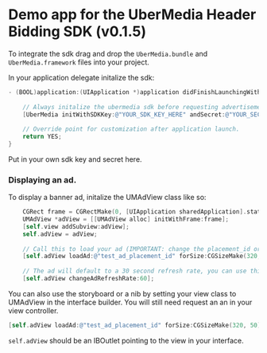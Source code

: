 # Demo app for the UberMedia Header Bidding SDK (v0.1.5)

To integrate the sdk drag and drop the `UberMedia.bundle` and `UberMedia.framework` files into your project.

In your application delegate initalize the sdk:
```objective-c
- (BOOL)application:(UIApplication *)application didFinishLaunchingWithOptions:(NSDictionary *)launchOptions {
    
    // Always initalize the ubermedia sdk before requesting advertisements.
    [UberMedia initWithSDKKey:@"YOUR_SDK_KEY_HERE" andSecret:@"YOUR_SECRET_KEY_HERE"];
    
    // Override point for customization after application launch.
    return YES;
}
```
Put in your own sdk key and secret here.

### Displaying an ad.
To display a banner ad, initalize the UMAdView class like so:
```objective-c
    CGRect frame = CGRectMake(0, [UIApplication sharedApplication].statusBarFrame.size.height, self.view.frame.size.width, 50);
    UMAdView *adView = [[UMAdView alloc] initWithFrame:frame];
    [self.view addSubview:adView];
    self.adView = adView;
    
    // Call this to load your ad (IMPORTANT: change the placement_id or you will only get test ads.)
    [self.adView loadAd:@"test_ad_placement_id" forSize:CGSizeMake(320, 50)];
    
    // The ad will default to a 30 second refresh rate, you can use this method to change the refresh rate. Set to 0 to disable refreshing.
    [self.adView changeAdRefreshRate:60];
```

You can also use the storyboard or a nib by setting your view class to UMAdView in the interface builder.
You will still need request an an in your view controller.
```objective-c
[self.adView loadAd:@"test_ad_placement_id" forSize:CGSizeMake(320, 50)];
```

`self.adView` should be an IBOutlet pointing to the view in your interface.
